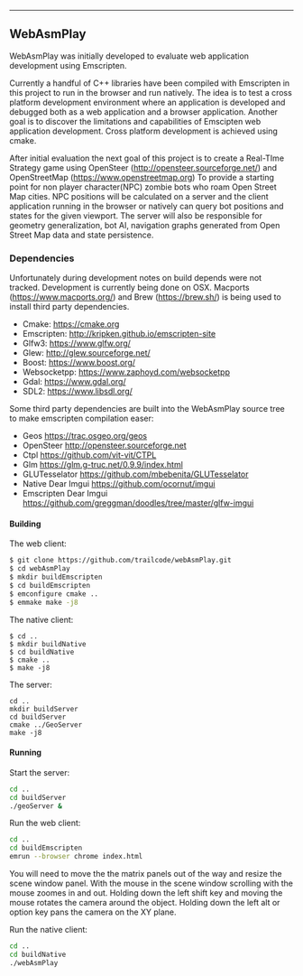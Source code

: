 ----------------------
WebAsmPlay
----------------------

WebAsmPlay was initially developed to evaluate web application development using Emscripten.

Currently a handful of C++ libraries have been compiled with Emscripten in this project to run in the browser
and run natively. The idea is to test a cross platform development environment where an application
is developed and debugged both as a web application and a browser application.
Another goal is to discover the limitations and capabilities of Emscipten web application development.
Cross platform development is achieved using cmake.

After initial evaluation the next goal of this project is to create a Real-TIme Strategy game using
OpenSteer (http://opensteer.sourceforge.net/)  and OpenStreetMap (https://www.openstreetmap.org)
To provide a starting point for non player character(NPC) zombie bots who roam Open Street Map cities.
NPC positions will be calculated on a server and the client application running in the browser or natively
can query bot positions and states for the given viewport. The server will also be responsible for geometry
generalization, bot AI, navigation graphs generated from Open Street Map data and state persistence. 

### Dependencies

Unfortunately during development notes on build depends were not tracked. Development is currently
being done on OSX. Macports (https://www.macports.org/) and Brew (https://brew.sh/) is being used to
install third party dependencies. 

* Cmake: https://cmake.org
* Emscripten: http://kripken.github.io/emscripten-site
* Glfw3: https://www.glfw.org/
* Glew: http://glew.sourceforge.net/
* Boost: https://www.boost.org/
* Websocketpp: https://www.zaphoyd.com/websocketpp
* Gdal: https://www.gdal.org/
* SDL2: https://www.libsdl.org/

Some third party dependencies are built into the WebAsmPlay source tree to make emscripten compilation easer:  
* Geos https://trac.osgeo.org/geos
* OpenSteer http://opensteer.sourceforge.net
* Ctpl https://github.com/vit-vit/CTPL
* Glm https://glm.g-truc.net/0.9.9/index.html
* GLUTesselator https://github.com/mbebenita/GLUTesselator
* Native Dear Imgui https://github.com/ocornut/imgui
* Emscripten Dear Imgui https://github.com/greggman/doodles/tree/master/glfw-imgui

#### Building

The web client:

``` Bash
$ git clone https://github.com/trailcode/webAsmPlay.git
$ cd webAsmPlay
$ mkdir buildEmscripten
$ cd buildEmscripten
$ emconfigure cmake ..
$ emmake make -j8
```

The native client:

``` Base
$ cd ..
$ mkdir buildNative
$ cd buildNative
$ cmake ..
$ make -j8
```

The server:

``` Base
cd ..
mkdir buildServer
cd buildServer
cmake ../GeoServer
make -j8
```

#### Running

Start the server:

``` Bash
cd ..
cd buildServer
./geoServer &
```

Run the web client:

``` Bash
cd ..
cd buildEmscripten
emrun --browser chrome index.html
```

You will need to move the the matrix panels out of the way and resize the
scene window panel. With the mouse in the scene window scrolling with the mouse
zoomes in and out. Holding down the left shift key and moving the mouse rotates
the camera around the object. Holding down the left alt or option key pans the
camera on the XY plane.

Run the native client:

``` Bash
cd ..
cd buildNative
./webAsmPlay
```
  

